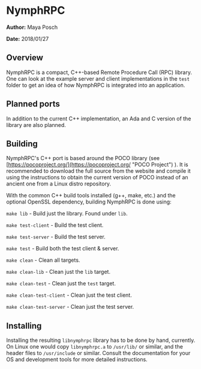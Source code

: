 # NymphRPC #

**Author:** Maya Posch

**Date:** 2018/01/27

## Overview ##

NymphRPC is a compact, C++-based Remote Procedure Call (RPC) library. One can look at the example server and client implementations in the `test` folder to get an idea of how NymphRPC is integrated into an application.

## Planned ports ##

In addition to the current C++ implementation, an Ada and C version of the library are also planned.

## Building ##

NymphRPC's C++ port is based around the POCO library (see [https://pocoproject.org/](https://pocoproject.org/ "POCO Project") ). It is recommended to download the full source from the website and compile it using the instructions to obtain the current version of POCO instead of an ancient one from a Linux distro repository.

With the common C++ build tools installed (g++, make, etc.) and the optional OpenSSL dependency, building NymphRPC is done using:

`make lib` - Build just the library. Found under `lib`.

`make test-client` - Build the test client.

`make test-server` - Build the test server.

`make test` - Build both the test client & server.

`make clean` - Clean all targets.

`make clean-lib` - Clean just the `lib` target.

`make clean-test` - Clean just the `test` target.

`make clean-test-client` - Clean just the test client.

`make clean-test-server` - Clean just the test server.

## Installing ##

Installing the resulting `libnymphrpc` library has to be done by hand, currently. On Linux one would copy `libnymphrpc.a` to `/usr/lib/` or similar, and the header files to `/usr/include` or similar. Consult the documentation for your OS and development tools for more detailed instructions.

